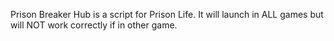 Prison Breaker Hub is a script for Prison Life. It will launch in ALL games but will NOT work correctly if in other game.
